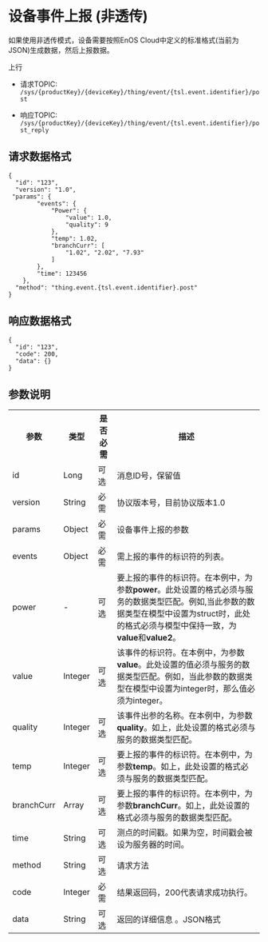 # 设备事件上报 (非透传)

如果使用非透传模式，设备需要按照EnOS Cloud中定义的标准格式(当前为JSON)生成数据，然后上报数据。

上行
- 请求TOPIC: `/sys/{productKey}/{deviceKey}/thing/event/{tsl.event.identifier}/post`

- 响应TOPIC: `/sys/{productKey}/{deviceKey}/thing/event/{tsl.event.identifier}/post_reply`

## 请求数据格式

```
{
  "id": "123",
  "version": "1.0",
 "params": {
		"events": {
			"Power": {
				"value": 1.0,
				"quality": 9
			},
			"temp": 1.02,
			"branchCurr": [
				"1.02", "2.02", "7.93"
			]
		},
		"time": 123456
	},
  "method": "thing.event.{tsl.event.identifier}.post"
}

```

## 响应数据格式

```
{
  "id": "123",
  "code": 200,
  "data": {}
}
```

## 参数说明

<table>
  <tr>
    <th>参数 </th>
    <th>类型 </th>
    <th>是否必需 </th>
    <th>描述 </th>
  </tr>
  <tr>
    <td>id</td>
    <td>Long</td>
    <td>可选 </td>
    <td>消息ID号，保留值 </td>
  </tr>
  <tr>
    <td>version</td>
    <td>String</td>
    <td>必需 </td>
    <td>协议版本号，目前协议版本1.0</td>
  </tr>
  <tr>
    <td>params</td>
    <td>Object</td>
    <td>必需 </td>
    <td>设备事件上报的参数 </td>
  </tr>
  <tr>
    <td>events</td>
    <td>Object</td>
    <td>必需 </td>
    <td>需上报的事件的标识符的列表。 </td>
  </tr>
  <tr>
    <td>power</td>
    <td>-</td>
    <td>可选 </td>
    <td>要上报的事件的标识符。在本例中，为参数<strong>power</strong>。此处设置的格式必须与服务的数据类型匹配。例如,当此参数的数据类型在模型中设置为struct时，此处的格式必须与模型中保持一致，为<strong>value</strong>和<strong>value2</strong>。 </td>
  </tr>
  <tr>
    <td>value</td>
    <td>Integer</td>
    <td>可选 </td>
    <td>该事件的标识符。在本例中，为参数<strong>value</strong>。此处设置的值必须与服务的数据类型匹配。例如，当此参数的数据类型在模型中设置为integer时，那么值必须为integer。</td>
  </tr>
  <tr>
    <td>quality</td>
    <td>Integer</td>
    <td>可选 </td>
    <td>该事件出参的名称。在本例中，为参数<strong>quality</strong>。如上，此处设置的格式必须与服务的数据类型匹配。</td>
  </tr>
  <tr>
    <td>temp</td>
    <td>Integer</td>
    <td>可选 </td>
    <td>要上报的事件的标识符。在本例中，为参数<strong>temp</strong>。如上，此处设置的格式必须与服务的数据类型匹配。 </td>
  </tr>
  <tr>
    <td>branchCurr</td>
    <td>Array</td>
    <td>可选 </td>
    <td>要上报的事件的标识符。在本例中，为参数<strong>branchCurr</strong>。如上，此处设置的格式必须与服务的数据类型匹配。 </td>
  </tr>
  <tr>
    <td>time</td>
    <td>String</td>
    <td>可选 </td>
    <td>测点的时间戳。如果为空，时间戳会被设为服务器的时间。 </td>
  </tr>
  <tr>
    <td>method</td>
    <td>String</td>
    <td>可选 </td>
    <td>请求方法 </td>
  </tr>
  <tr>
    <td>code</td>
    <td>Integer</td>
    <td>必需 </td>
    <td>结果返回码，200代表请求成功执行。 </td>
  </tr>
  <tr>
    <td>data</td>
    <td>String</td>
    <td>可选 </td>
    <td>返回的详细信息 。JSON格式 </td>
  </tr>
</table>
